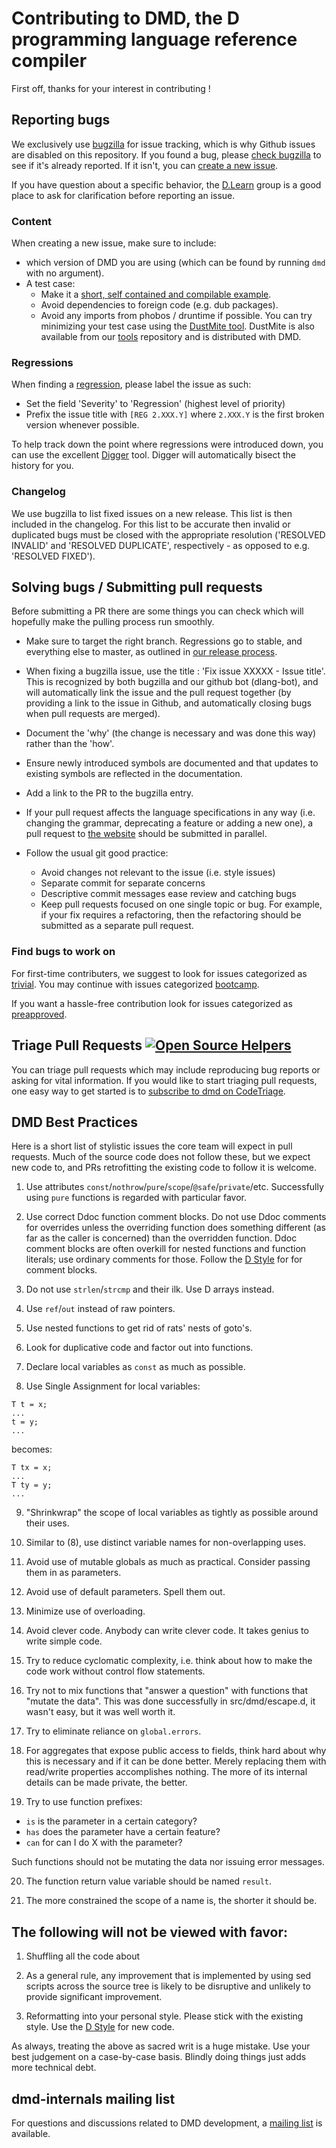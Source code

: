 # Contributing to DMD, the D programming language reference compiler

First off, thanks for your interest in contributing !

## Reporting bugs

We exclusively use [bugzilla](https://issues.dlang.org/) for issue tracking, which is why Github issues are disabled on this repository.
If you found a bug, please [check bugzilla](https://issues.dlang.org/query.cgi) to see if it's already reported.
If it isn't, you can [create a new issue](https://issues.dlang.org/enter_bug.cgi).

If you have question about a specific behavior, the [D.Learn](http://forum.dlang.org/group/learn) group is a good place to ask for clarification before reporting an issue.

### Content

When creating a new issue, make sure to include:
- which version of DMD you are using (which can be found by running `dmd` with no argument).
- A test case:
  - Make it a [short, self contained and compilable example](http://sscce.org/).
  - Avoid dependencies to foreign code (e.g. dub packages).
  - Avoid any imports from phobos / druntime if possible.
You can try minimizing your test case using the [DustMite tool](https://github.com/CyberShadow/DustMite/wiki).
DustMite  is also available from our [tools](https://github.com/dlang/tools) repository and is distributed with DMD.

### Regressions

When finding a [regression](https://en.wikipedia.org/wiki/Software_regression), please label the issue as such:
- Set the field 'Severity' to 'Regression' (highest level of priority)
- Prefix the issue title with `[REG 2.XXX.Y]` where `2.XXX.Y` is the first broken version whenever possible.

To help track down the point where regressions were introduced down, you can use the excellent [Digger](https://github.com/CyberShadow/digger) tool.
Digger will automatically bisect the history for you.

### Changelog

We use bugzilla to list fixed issues on a new release.  This list is then included in the changelog.
For this list to be accurate then invalid or duplicated bugs must be closed with the appropriate resolution ('RESOLVED INVALID' and 'RESOLVED DUPLICATE', respectively - as opposed to e.g. 'RESOLVED FIXED').


## Solving bugs / Submitting pull requests

Before submitting a PR there are some things you can check which will hopefully make the pulling process run smoothly.

- Make sure to target the right branch.  Regressions go to stable, and everything else to master, as outlined in [our release process](http://wiki.dlang.org/DIP75).

- When fixing a bugzilla issue, use the title : 'Fix issue XXXXX - Issue title'.  This is recognized by both bugzilla and our github bot (dlang-bot),
  and will automatically link the issue and the pull request together (by providing a link to the issue in Github, and automatically closing bugs when pull requests are merged).

- Document the 'why' (the change is necessary and was done this way) rather than the 'how'.

- Ensure newly introduced symbols are documented and that updates to existing symbols are reflected in the documentation.

- Add a link to the PR to the bugzilla entry.

- If your pull request affects the language specifications in any way (i.e. changing the grammar, deprecating a feature or adding a new one),
  a pull request to [the website](https://github.com/dlang/dlang.org) should be submitted in parallel.

- Follow the usual git good practice:
  - Avoid changes not relevant to the issue (i.e. style issues)
  - Separate commit for separate concerns
  - Descriptive commit messages ease review and catching bugs
  - Keep pull requests focused on one single topic or bug.  For example, if your fix requires a refactoring, then the refactoring should be submitted as a separate pull request.

### Find bugs to work on

For first-time contributers, we suggest to look for issues categorized as [trivial](https://issues.dlang.org/buglist.cgi?component=dmd&keywords=trivial&product=D). You may continue with issues categorized [bootcamp](https://issues.dlang.org/buglist.cgi?component=dmd&keywords=bootcamp&product=D).

If you want a hassle-free contribution look for issues categorized as [preapproved](https://issues.dlang.org/buglist.cgi?component=dmd&keywords=preapproved&product=D).

## Triage Pull Requests [![Open Source Helpers](https://www.codetriage.com/dlang/dmd/badges/users.svg)](https://www.codetriage.com/dlang/dmd)

You can triage pull requests which may include reproducing bug reports or asking for vital information. If you would like to start triaging pull requests, one easy way to get started is to [subscribe to dmd on CodeTriage](https://www.codetriage.com/dlang/dmd).

## DMD Best Practices

Here is a short list of stylistic issues the core team will expect in
pull requests. Much of the source code does not follow these, but
we expect new code to, and PRs retrofitting the existing code to
follow it is welcome.

1. Use attributes `const`/`nothrow`/`pure`/`scope`/`@safe`/`private`/etc.
Successfully using `pure` functions is regarded with particular favor.

2. Use correct Ddoc function comment blocks. Do not use Ddoc comments for
overrides unless the overriding function does something different (as far as
the caller is concerned) than the overridden function. Ddoc comment blocks
are often overkill for nested functions and function literals; use ordinary
comments for those. Follow the [D Style](https://dlang.org/dstyle.html#phobos_documentation)
for for comment blocks. 

3. Do not use `strlen`/`strcmp` and their ilk. Use D arrays instead.

4. Use `ref`/`out` instead of raw pointers.

5. Use nested functions to get rid of rats' nests of goto's.

6. Look for duplicative code and factor out into functions.

7. Declare local variables as `const` as much as possible.

8. Use Single Assignment for local variables:
```
T t = x;
...
t = y;
...
```
becomes:
```
T tx = x;
...
T ty = y;
...
```

9. "Shrinkwrap" the scope of local variables as tightly as possible
around their uses.

10. Similar to (8), use distinct variable names for non-overlapping uses.

11. Avoid use of mutable globals as much as practical. Consider passing them
in as parameters.

12. Avoid use of default parameters. Spell them out.

13. Minimize use of overloading.

14. Avoid clever code. Anybody can write clever code. It takes genius to write
simple code.

15. Try to reduce cyclomatic complexity, i.e. think about how to make the code work
without control flow statements.

16. Try not to mix functions that "answer a question" with functions that
"mutate the data".
This was done successfully in src/dmd/escape.d, it wasn't easy, but
it was well worth it.

17. Try to eliminate reliance on `global.errors`.

18. For aggregates that expose public access to fields, think hard about why this is
necessary and if it can be done better. Merely replacing them with read/write properties
accomplishes nothing. The more of its internal details can be made private, the better.

19. Try to use function prefixes:

* `is` is the parameter in a certain category?
* `has` does the parameter have a certain feature?
* `can` for can I do X with the parameter?

Such functions should not be mutating the data nor issuing error messages.

20. The function return value variable should be named `result`.

21. The more constrained the scope of a name is, the shorter it should be.


## The following will not be viewed with favor:

1. Shuffling all the code about

2. As a general rule, any improvement that is implemented by using sed scripts
across the source tree is likely to be disruptive and unlikely to provide
significant improvement.

3. Reformatting into your personal style. Please stick with the existing style. 
Use the [D Style](https://dlang.org/dstyle.html#phobos_documentation) for new code.

As always, treating the above as sacred writ is a huge mistake. Use
your best judgement on a case-by-case basis. Blindly doing things just
adds more technical debt.


## dmd-internals mailing list

For questions and discussions related to DMD development, a [mailing list](https://forum.dlang.org/group/dmd) is available.

